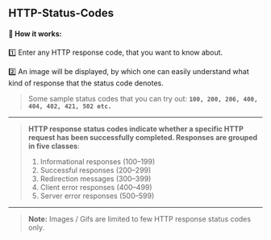 ## HTTP-Status-Codes

#### 🔁 How it works:
  

1️⃣ Enter any HTTP response code, that you want to know about.
  
2️⃣ An image will be displayed, by which one can easily understand what kind of response that the status code denotes.

> Some sample status codes that you can try out: **`100, 200, 206, 400, 404, 402, 421, 502 etc.`**

---

> **HTTP response status codes indicate whether a specific HTTP request has been successfully completed. Responses are grouped in five classes**:
> 1. Informational responses (100–199)<br>
> 2. Successful responses (200–299)<br>
> 3. Redirection messages (300–399)<br>
> 4. Client error responses (400–499)<br>
> 5. Server error responses (500–599)<br>

---

> **Note:** Images / Gifs are limited to few HTTP response status codes only.

